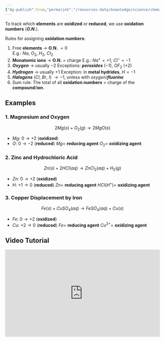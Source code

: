 ```yaml
---
{"dg-publish":true,"permalink":"/resources-data/knowledge/science/chemistry/chemical-reaction/redox-reactions/oxidation-numbers-oxidation-states/"}
---
```


To track which **elements** are **oxidized** or **reduced**, we use **oxidation numbers** (***O.N.***).

Rules for assigning **oxidation numbers**:
1. Free **elements** $\rightarrow$ **O.N.** $= 0$  
	E.g.: $Na$, $O_2$, $H_2$, $Cl_2$
2. **Monatomic ions** $\rightarrow$ **O.N.** $=$ charge
	E.g.: $Na^+ = +1$, $Cl^- = -1$ 
3. ***Oxygen*** $\rightarrow$ usually $-2$
	Exceptions: ***peroxides*** ($-1$), $OF_2$ ($+2$)
4. ***Hydrogen*** $\rightarrow$ usually $+1$
	Exception: in **metal hydrides**, $H = -1$
5. ***Halogens*** ($Cl$, $Br$, $I$) $\rightarrow -1$, unless with *oxygen*/***fluorine***
6. Sum rule: The total of all **oxidation numbers** $=$ charge of the **compound**/**ion**.

## Examples
### 1. Magnesium and Oxygen
$$2Mg(s) + O_2(g) \rightarrow 2MgO(s)$$
* $Mg$: $0 \rightarrow +2$ (**oxidized**)
* $O$: $0 \rightarrow -2$ (**reduced**)
$Mg =$ **reducing agent**
$O_2 =$ **oxidizing agent**

### 2. Zinc and Hydrochloric Acid
$$Zn(s) + 2HCl(aq) \rightarrow ZnCl_2(aq) + H_2(g)$$
* $Zn$: $0 \rightarrow +2$ (**oxidized**)
* $H$: $+1 \rightarrow 0$ (**reduced**)
$Zn =$ **reducing agent**
$HCl (H^+) =$ **oxidizing agent**

### 3. Copper Displacement by Iron
$$Fe(s) + CuSO_4(aq) \rightarrow FeSO_4(aq) + Cu(s)$$
* $Fe$: $0 \rightarrow +2$ (**oxidized**)
* $Cu$: $+2 \rightarrow 0$ (**reduced**)
$Fe =$ **reducing agent**
$Cu^{2+} =$ **oxidizing agent**

## Video Tutorial

<iframe src="https://www.youtube.com/embed/j0hI-a6EWWo" title="" style="width:100%; aspect-ratio:16/9" loading="lazy" frameborder="0" allow="accelerometer; autoplay; clipboard-write; encrypted-media; gyroscope; picture-in-picture; web-share" allowfullscreen></iframe>